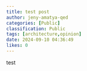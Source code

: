 ```yaml
---
title: test post
author: jeny-amatya-qed
categories: [Public]
classification: Public
tags: [architecture,opinion]
date: 2024-09-10 04:36:49 
likes: 0
---
```


test